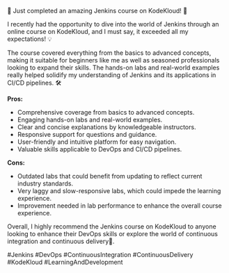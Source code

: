 🚀 Just completed an amazing Jenkins course on KodeKloud! 🚀

I recently had the opportunity to dive into the world of Jenkins through an online course on KodeKloud, and I must say, it exceeded all my expectations! 💡

The course covered everything from the basics to advanced concepts, making it suitable for beginners like me as well as seasoned professionals looking to expand their skills. The hands-on labs and real-world examples really helped solidify my understanding of Jenkins and its applications in CI/CD pipelines. 🛠️


**Pros:**
- Comprehensive coverage from basics to advanced concepts.
- Engaging hands-on labs and real-world examples.
- Clear and concise explanations by knowledgeable instructors.
- Responsive support for questions and guidance.
- User-friendly and intuitive platform for easy navigation.
- Valuable skills applicable to DevOps and CI/CD pipelines.


**Cons:**
- Outdated labs that could benefit from updating to reflect current industry standards.
- Very laggy and slow-responsive labs, which could impede the learning experience.
- Improvement needed in lab performance to enhance the overall course experience.

Overall, I highly recommend the Jenkins course on KodeKloud to anyone looking to enhance their DevOps skills or explore the world of continuous integration and continuous delivery🌟.

#Jenkins #DevOps #ContinuousIntegration #ContinuousDelivery #KodeKloud #LearningAndDevelopment
